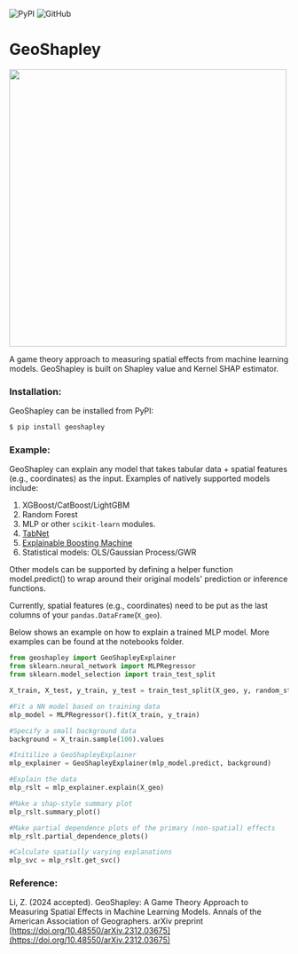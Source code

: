 
![PyPI](https://img.shields.io/pypi/v/geoshapley)
![GitHub](https://img.shields.io/github/license/Ziqi-Li/geoshapley)


# GeoShapley

<img src="https://github.com/Ziqi-Li/geoshapley/assets/5518908/b450b5b3-fd59-41d8-a64c-fb202f492302" width="500">



A game theory approach to measuring spatial effects from machine learning models. GeoShapley is built on Shapley value and Kernel SHAP estimator.

### Installation:

GeoShapley can be installed from PyPI:

```bash
$ pip install geoshapley
```

### Example:

GeoShapley can explain any model that takes tabular data + spatial features (e.g., coordinates) as the input. Examples of natively supported models include:
1. XGBoost/CatBoost/LightGBM
2. Random Forest
3. MLP or other `scikit-learn` modules.
4. [TabNet](https://github.com/dreamquark-ai/tabnet)
6. [Explainable Boosting Machine](https://github.com/interpretml/interpret)
7. Statistical models: OLS/Gaussian Process/GWR

Other models can be supported by defining a helper function model.predict() to wrap around their original models' prediction or inference functions.

Currently, spatial features (e.g., coordinates) need to be put as the last columns of your `pandas.DataFrame`(`X_geo`). 


Below shows an example on how to explain a trained MLP model. More examples can be found at the notebooks folder.

```python
from geoshapley import GeoShapleyExplainer
from sklearn.neural_network import MLPRegressor
from sklearn.model_selection import train_test_split

X_train, X_test, y_train, y_test = train_test_split(X_geo, y, random_state=1)

#Fit a NN model based on training data
mlp_model = MLPRegressor().fit(X_train, y_train)

#Specify a small background data
background = X_train.sample(100).values

#Initilize a GeoShapleyExplainer
mlp_explainer = GeoShapleyExplainer(mlp_model.predict, background)

#Explain the data
mlp_rslt = mlp_explainer.explain(X_geo)

#Make a shap-style summary plot
mlp_rslt.summary_plot()

#Make partial dependence plots of the primary (non-spatial) effects
mlp_rslt.partial_dependence_plots()

#Calculate spatially varying explanations
mlp_svc = mlp_rslt.get_svc()
```
### Reference:
Li, Z. (2024 accepted). GeoShapley: A Game Theory Approach to Measuring Spatial Effects in Machine Learning Models. Annals of the American Association of Geographers. arXiv preprint [https://doi.org/10.48550/arXiv.2312.03675](https://doi.org/10.48550/arXiv.2312.03675)


